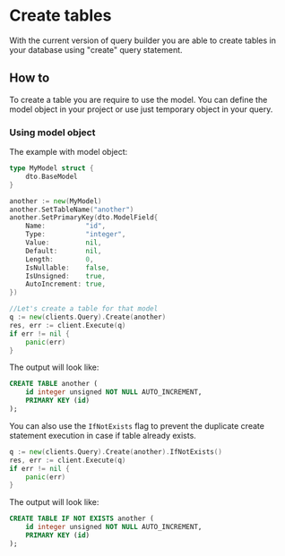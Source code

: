 # Create tables
With the current version of query builder you are able to create tables in your database using "create" query statement.

## How to
To create a table you are require to use the model. You can define the model object in your project or use just temporary object in your query.

### Using model object
The example with model object:
```go
type MyModel struct {
    dto.BaseModel
}

another := new(MyModel)
another.SetTableName("another")
another.SetPrimaryKey(dto.ModelField{
    Name:          "id",
    Type:          "integer",
    Value:         nil,
    Default:       nil,
    Length:        0,
    IsNullable:    false,
    IsUnsigned:    true,
    AutoIncrement: true,
})

//Let's create a table for that model
q := new(clients.Query).Create(another)
res, err := client.Execute(q)
if err != nil {
    panic(err)
}
```
The output will look like:
```sql
CREATE TABLE another (
    id integer unsigned NOT NULL AUTO_INCREMENT,
    PRIMARY KEY (id)
);
```

You can also use the `IfNotExists` flag to prevent the duplicate create statement execution in case if table already exists.
```go
q := new(clients.Query).Create(another).IfNotExists()
res, err := client.Execute(q)
if err != nil {
    panic(err)
}
```
The output will look like:
```sql
CREATE TABLE IF NOT EXISTS another (
    id integer unsigned NOT NULL AUTO_INCREMENT,
    PRIMARY KEY (id)
);
```